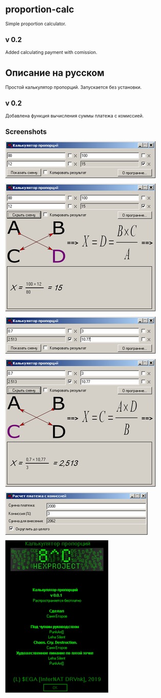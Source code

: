 # proportion-calc
Simple proportion calculator.

## v 0.2

Added calculating payment with comission.

# Описание на русском
Простой калькулятор пропорций. Запускается без установки.

## v 0.2

Добавлена функция вычисления суммы платежа с комиссией.

## Screenshots

![01](/screens/s01.png)

![02](/screens/s02.png)

![03](/screens/s03.png)

![04](/screens/s04.png)

![06](/screens/s05.png)

![05](/screens/s06.png)